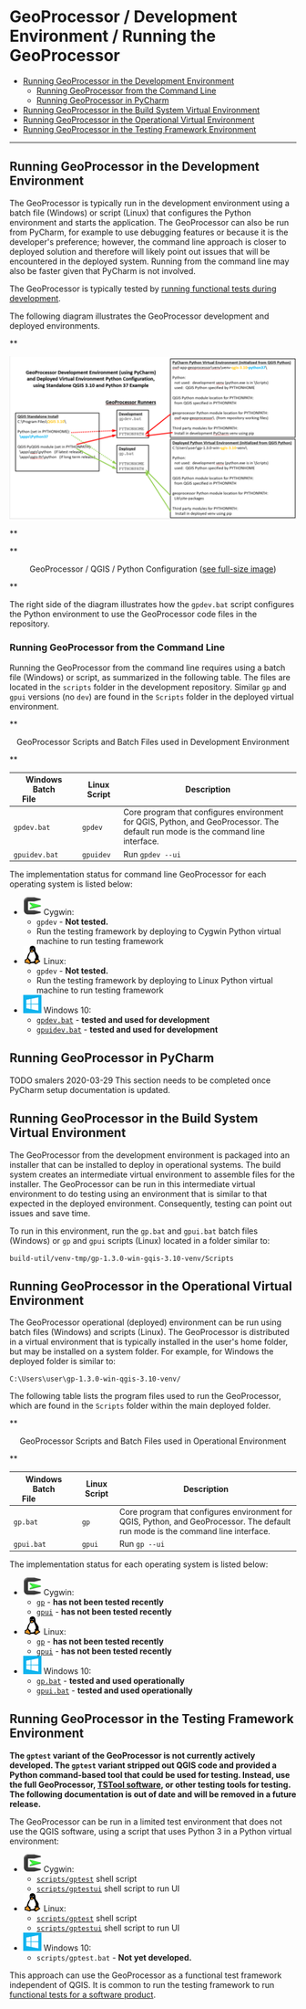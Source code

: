 # GeoProcessor / Development Environment / Running the GeoProcessor #

* [Running GeoProcessor in the Development Environment](#running-geoprocessor-in-the-development-environment)
	+ [Running GeoProcessor from the Command Line](#running-geoprocessor-from-the-command-line)
	+ [Running GeoProcessor in PyCharm](#running-geoprocessor-in-pycharm)
* [Running GeoProcessor in the  Build System Virtual Environment](#running-geoprocessor-in-the-build-system-virtual-environment)
* [Running GeoProcessor in the Operational Virtual Environment](#running-geoprocessor-in-the-operational-virtual-environment)
* [Running GeoProcessor in the Testing Framework Environment](#running-geoprocessor-in-the-testing-framework-environment)

----------------

## Running GeoProcessor in the Development Environment ##

The GeoProcessor is typically run in the development environment using a batch file (Windows) or script (Linux) that
configures the Python environment and starts the application.
The GeoProcessor can also be run from PyCharm, for example to use debugging features or because it is the developer's preference;
however, the command line approach is closer to deployed solution and therefore 
will likely point out issues that will be encountered in the deployed system.
Running from the command line may also be faster given that PyCharm is not involved.

The GeoProcessor is typically tested by [running functional tests during development](../dev-tasks/testing.md#functional-tests).

The following diagram illustrates the GeoProcessor development and deployed environments.

**<p style="text-align: center;">
![gp-python-config](images/gp-python-config.png)
</p>**

**<p style="text-align: center;">
GeoProcessor / QGIS / Python Configuration (<a href="../images/gp-python-config.png">see full-size image</a>)
</p>**

The right side of the diagram illustrates how the `gpdev.bat` script configures the Python environment
to use the GeoProcessor code files in the repository.

### Running GeoProcessor from the Command Line ###

Running the GeoProcessor from the command line requires using a batch file (Windows) or script, as summarized in the following table.
The files are located in the `scripts` folder in the development repository.
Similar `gp` and `gpui` versions (no `dev`) are found in the `Scripts` folder in the deployed virtual environment.

**<p style="text-align: center;">
GeoProcessor Scripts and Batch Files used in Development Environment
</p>**

| **Windows Batch File**&nbsp;&nbsp;&nbsp;&nbsp;&nbsp;&nbsp;&nbsp;&nbsp;&nbsp;&nbsp;&nbsp;&nbsp;&nbsp;&nbsp; | **Linux Script** | **Description** |
| -- | -- | -- |
| `gpdev.bat` | `gpdev` | Core program that configures environment for QGIS, Python, and GeoProcessor.  The default run mode is the command line interface. |
| `gpuidev.bat` | `gpuidev` | Run `gpdev --ui` |

The implementation status for command line GeoProcessor for each operating system is listed below:

* ![Cygwin](../images/cygwin-32.png) Cygwin:
	+ `gpdev` - **Not tested.**
	+ Run the testing framework by deploying to Cygwin Python virtual machine to run testing framework
* ![Linux](../images/linux-32.png) Linux:
	+ `gpdev` - **Not tested.**
	+ Run the testing framework by deploying to Linux Python virtual machine to run testing framework
* ![Windows](../images/windows-32.png) Windows 10:
	+ [`gpdev.bat`](https://github.com/OpenWaterFoundation/owf-app-geoprocessor-python/blob/master/scripts/gpdev.bat) - **tested and used for development**
	+ [`gpuidev.bat`](https://github.com/OpenWaterFoundation/owf-app-geoprocessor-python/blob/master/scripts/gpuidev.bat) - **tested and used for development**

## Running GeoProcessor in PyCharm ##

TODO smalers 2020-03-29 This section needs to be completed once PyCharm setup documentation is updated.

## Running GeoProcessor in the Build System Virtual Environment ##

The GeoProcessor from the development environment is packaged into an installer that can be installed to deploy in operational systems.
The build system creates an intermediate virtual environment to assemble files for the installer.
The GeoProcessor can be run in this intermediate virtual environment to do testing using an environment that is similar
to that expected in the deployed environment.  Consequently, testing can point out issues and save time.

To run in this environment, run the `gp.bat` and `gpui.bat` batch files (Windows) or `gp` and `gpui` scripts (Linux) located in
a folder similar to:

```
build-util/venv-tmp/gp-1.3.0-win-gqis-3.10-venv/Scripts
``` 

## Running GeoProcessor in the Operational Virtual Environment ##

The GeoProcessor operational (deployed) environment can be run using batch files (Windows) and scripts (Linux). 
The GeoProcessor is distributed in a virtual environment that is typically installed in the user's home folder,
but may be installed on a system folder.  For example, for Windows the deployed folder is similar to:

```
C:\Users\user\gp-1.3.0-win-qgis-3.10-venv/
```

The following table lists the program files used to run the GeoProcessor, which are found in the `Scripts` folder within the main deployed folder.

**<p style="text-align: center;">
GeoProcessor Scripts and Batch Files used in Operational Environment
</p>**

| **Windows Batch File**&nbsp;&nbsp;&nbsp;&nbsp;&nbsp;&nbsp;&nbsp;&nbsp;&nbsp;&nbsp;&nbsp;&nbsp;&nbsp;&nbsp; | **Linux Script** | **Description** |
| -- | -- | -- |
| `gp.bat` | `gp` | Core program that configures environment for QGIS, Python, and GeoProcessor.  The default run mode is the command line interface. |
| `gpui.bat` | `gpui` | Run `gp --ui` |

The implementation status for each operating system is listed below:

* ![Cygwin](../images/cygwin-32.png) Cygwin:
	+ [`gp`](https://github.com/OpenWaterFoundation/owf-app-geoprocessor-python/blob/master/scripts/gp) - **has not been tested recently**
	+ [`gpui`](https://github.com/OpenWaterFoundation/owf-app-geoprocessor-python/blob/master/scripts/gpui) - **has not been tested recently**
* ![Linux](../images/linux-32.png) Linux:
	+ [`gp`](https://github.com/OpenWaterFoundation/owf-app-geoprocessor-python/blob/master/scripts/gp) - **has not been tested recently**
	+ [`gpui`](https://github.com/OpenWaterFoundation/owf-app-geoprocessor-python/blob/master/scripts/gpui) - **has not been tested recently**
* ![Windows](../images/windows-32.png) Windows 10:
	+ [`gp.bat`](https://github.com/OpenWaterFoundation/owf-app-geoprocessor-python/blob/master/scripts/gp.bat) - **tested and used operationally**
	+ [`gpui.bat`](https://github.com/OpenWaterFoundation/owf-app-geoprocessor-python/blob/master/scripts/gpui.bat) - **tested and used operationally**

## Running GeoProcessor in the Testing Framework Environment ##

**The `gptest` variant of the GeoProcessor is not currently actively developed.
The `gptest` variant stripped out QGIS code and provided a Python command-based tool that could be used for testing.
Instead, use the full GeoProcessor, [TSTool software](http://software.openwaterfoundation.org/), or other testing tools for testing.
The following documentation is out of date and will be removed in a future release.**

The GeoProcessor can be run in a limited test environment that does not use the QGIS software,
using a script that uses Python 3 in a Python virtual environment:

* ![Cygwin](../images/cygwin-32.png) Cygwin:
	+ [`scripts/gptest`](https://github.com/OpenWaterFoundation/owf-app-geoprocessor-python/blob/master/scripts/gptest) shell script
	+ [`scripts/gptestui`](https://github.com/OpenWaterFoundation/owf-app-geoprocessor-python/blob/master/scripts/gptestui) shell script to run UI
* ![Linux](../images/linux-32.png) Linux:
	+ [`scripts/gptest`](https://github.com/OpenWaterFoundation/owf-app-geoprocessor-python/blob/master/scripts/gptest) shell script
	+ [`scripts/gptestui`](https://github.com/OpenWaterFoundation/owf-app-geoprocessor-python/blob/master/scripts/gptestui) shell script to run UI
* ![Windows](../images/windows-32.png) Windows 10:
	+ `scripts/gptest.bat` - **Not yet developed.**

This approach can use the GeoProcessor as a functional test framework independent of QGIS.
It is common to run the testing framework to run [functional tests for a software product](../dev-tasks/testing.md#functional-tests).
